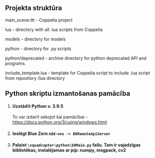 ## Projekta struktūra

main_scene.ttt - Coppelia project

lua - directory with all .lua scripts from Coppelia

models - directory for models

python - directory for .py scripts

python/deprecated - archive directory for python deprecated API and programs.

include_template.lua - template for Coppelia script to include .lua script from repository /lua directory

## Python skriptu izmantošanas pamācība
		
1. #### Uzstādīt Python v. 3.9.5

  	To var izdarīt sekojot šai pamācībai - https://docs.python.org/3/using/windows.html
 
2. #### Ieslēgt Blue Zero `Add-ons -> B0RemoteApiServer`
 
3. #### Palaist `\squadcopter\python\b0Main.py` failu. Tam ir vajadzīgas bibliotēkas, instalējamas ar pip: numpy, msgpack, cv2

